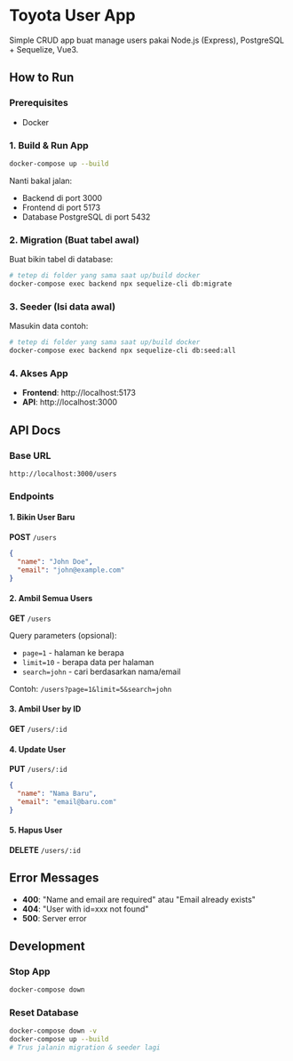# Toyota User App

Simple CRUD app buat manage users pakai Node.js (Express), PostgreSQL + Sequelize, Vue3.

## How to Run

### Prerequisites
- Docker

### 1. Build & Run App

```bash
docker-compose up --build
```

Nanti bakal jalan:
- Backend di port 3000
- Frontend di port 5173  
- Database PostgreSQL di port 5432

### 2. Migration (Buat tabel awal)

Buat bikin tabel di database:

```bash
# tetep di folder yang sama saat up/build docker
docker-compose exec backend npx sequelize-cli db:migrate
```

### 3. Seeder (Isi data awal)

Masukin data contoh:

```bash
# tetep di folder yang sama saat up/build docker
docker-compose exec backend npx sequelize-cli db:seed:all
```

### 4. Akses App

- **Frontend**: http://localhost:5173
- **API**: http://localhost:3000

## API Docs

### Base URL
```
http://localhost:3000/users
```

### Endpoints

#### 1. Bikin User Baru
**POST** `/users`
```json
{
  "name": "John Doe",
  "email": "john@example.com"
}
```

#### 2. Ambil Semua Users  
**GET** `/users`

Query parameters (opsional):
- `page=1` - halaman ke berapa 
- `limit=10` - berapa data per halaman
- `search=john` - cari berdasarkan nama/email

Contoh: `/users?page=1&limit=5&search=john`

#### 3. Ambil User by ID
**GET** `/users/:id`

#### 4. Update User
**PUT** `/users/:id`
```json
{
  "name": "Nama Baru", 
  "email": "email@baru.com"
}
```

#### 5. Hapus User
**DELETE** `/users/:id`

## Error Messages

- **400**: "Name and email are required" atau "Email already exists"
- **404**: "User with id=xxx not found"  
- **500**: Server error

## Development

### Stop App
```bash
docker-compose down
```
### Reset Database
```bash
docker-compose down -v
docker-compose up --build
# Trus jalanin migration & seeder lagi
```
